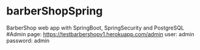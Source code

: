 # barberShopSpring
BarberShop web app with SpringBoot, SpringSecurity and PostgreSQL
#Admin page: https://testbarbershopv1.herokuapp.com/admin
            user: admin
            password: admin
